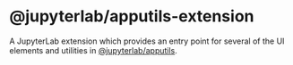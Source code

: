 # @jupyterlab/apputils-extension

A JupyterLab extension which provides an entry point for several of the UI elements and utilities in [@jupyterlab/apputils](../apputils).
